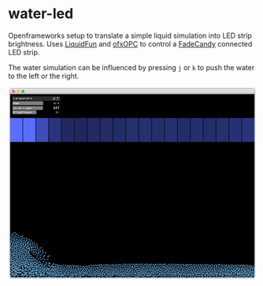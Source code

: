 # water-led
Openframeworks setup to translate a simple liquid simulation into LED strip brightness. Uses [LiquidFun](https://github.com/tado/ofxLiquidFun) and [ofxOPC](https://github.com/DHaylock/ofxOPC) to control a [FadeCandy](https://github.com/scanlime/fadecandy) connected LED strip.

The water simulation can be influenced by pressing `j` or `k` to push the water to the left or the right.

![Screenshot](shot.png)


